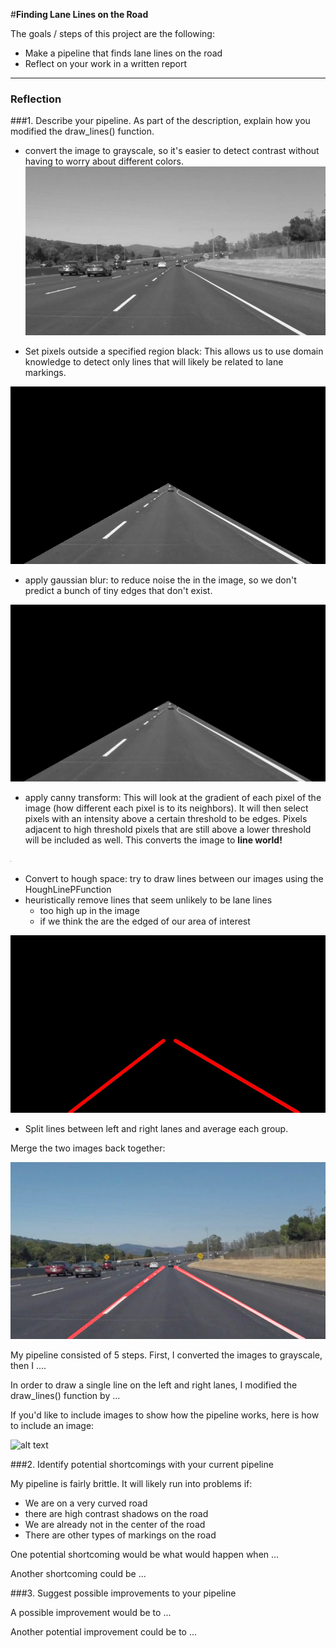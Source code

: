#**Finding Lane Lines on the Road** 

The goals / steps of this project are the following:
* Make a pipeline that finds lane lines on the road
* Reflect on your work in a written report


[//]: # (Image References)

[image1]: ./examples/grayscale.jpg "Grayscale"
[gray]: ./examples/gray.jpg "gray"
[region of interest]: ./examples/region_selected.jpg "hello"
[blurred]: ./examples/blurred.jpg
[canny]: ./examples/canny.jpg
[lines]: ./examples/lines.jpg
[final]: ./test_images/solidWhiteCurve_annotated.jpg

---

### Reflection

###1. Describe your pipeline. As part of the description, explain how you modified the draw_lines() function.

* convert the image to grayscale, so it's easier to detect contrast without having to worry about different colors.
![gray][gray]

* Set pixels outside a specified region black: This allows us to use domain knowledge to detect only lines that will likely be related to lane markings.

![region of interest][region of interest]

* apply gaussian blur: to reduce noise the in the image, so we don't predict a bunch of tiny edges that don't exist.

![blurred][blurred]

* apply canny transform: This will look at the gradient of each pixel of the image (how different each pixel is to its neighbors).
  It will then select pixels with an intensity above a certain threshold to be edges. Pixels adjacent to high threshold pixels
  that are still above a lower threshold will be included as well. This converts the image to **line world!**

![canny][canny]

* Convert to hough space: try to draw lines between our images using the HoughLinePFunction
* heuristically remove lines that seem unlikely to be lane lines
  * too high up in the image
  * if we think the are the edged of our area of interest

![lines][lines]

* Split lines between left and right lanes and average each group.

Merge the two images back together:

![final][final]

My pipeline consisted of 5 steps. First, I converted the images to grayscale, then I .... 

In order to draw a single line on the left and right lanes, I modified the draw_lines() function by ...

If you'd like to include images to show how the pipeline works, here is how to include an image: 

![alt text][image1]


###2. Identify potential shortcomings with your current pipeline

My pipeline is fairly brittle. It will likely run into problems if:

  * We are on a very curved road
  * there are high contrast shadows on the road
  * We are already not in the center of the road
  * There are other types of markings on the road

One potential shortcoming would be what would happen when ... 

Another shortcoming could be ...


###3. Suggest possible improvements to your pipeline

A possible improvement would be to ...

Another potential improvement could be to ...